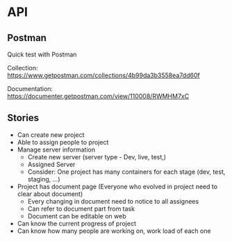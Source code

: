 # API

## Postman

Quick test with Postman

Collection: https://www.getpostman.com/collections/4b99da3b3558ea7dd60f

Documentation: https://documenter.getpostman.com/view/110008/RWMHM7xC

## Stories

- Can create new project
- Able to assign people to project
- Manage server information
  - Create new server (server type - Dev, live, test,)
  - Assigned Server
  - Consider: One project has many containers for each stage (dev, test, staging, ...)
- Project has document page (Everyone who evolved in project need to clear about document)
  - Every changing in document need to notice to all assignees
  - Can refer to document part from task 
  - Document can be editable on web 
- Can know the current progress of project
- Can know how many people are working on, work load of each one
